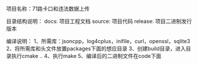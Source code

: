 项目名称：71路卡口和违法数据上传

目录结构说明：
docs: 项目工程文档
source: 项目代码
release: 项目二进制发行版本

编译说明：
1、所需库：jsoncpp，log4cplus，inifile，curl，openssl，sqlite3
2、将所需库和头文件放置packages下面的想应目录
3、创建build目录，进入目录执行cmake ..
4、执行make
5、编译后的二进制文件在code下面
